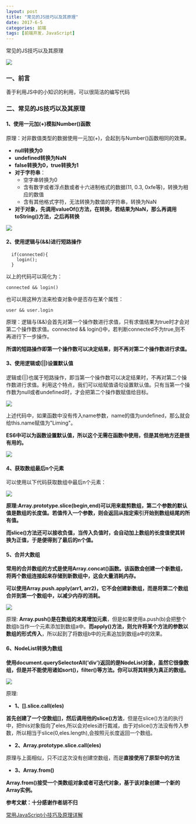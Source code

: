```yaml
---
layout: post
title: "常见的JS技巧以及其原理"
date: 2017-6-5
categories: 前端
tags: [前端开发，JavaScript]
---
```


常见的JS技巧以及其原理

![](http://oq2sjn05e.bkt.clouddn.com/2017-6-5-FEW-JavaScript%20Common%20skills%20and%20its%20principle%20.jpg)

<!-- more -->

### 一、前言

善于利用JS中的小知识的利用，可以很简洁的编写代码

### 二、常见的JS技巧以及其原理

#### 1、使用一元加(+)模拟Number()函数

原理：对非数值类型的数据使用一元加(+)，会起到与Number()函数相同的效果。

+ **null转换为0**
+ **undefined转换为NaN**
+ **false转换为0，true转换为1**
+ **对于字符串**：
  +  空字串转换为0
  +  含有数字或者浮点数或者十六进制格式的数据(11, 0.3, 0xfe等)，转换为相应的数值
  +  含有其他格式字符，无法转换为数值的字符串，转换为NaN
+ **对于对象，先调用valueOf()方法，在转换，若结果为NaN，那么再调用toString()方法，之后再转换**

![](http://oq2sjn05e.bkt.clouddn.com/2017-6-5-FEW-JavaScript%20Common%20skills%20and%20its%20principle%20-1.png)

#### 2、使用逻辑与(&&)进行短路操作
  
      if(connected){
		login();
	  }
以上的代码可以简化为：

	connected && login()

也可以用这种方法来检查对象中是否存在某个属性：

    user && user.login

原理：逻辑与(&&)会首先对第一个操作数进行求值，只有求值结果为true时才会对第二个操作数求值。connected && login()中，若判断connected不为true,则不再进行下一步操作。

**所谓的短路操作即第一个操作数可以决定结果，则不再对第二个操作数进行求值。**

#### 3、使用逻辑或(||)设置默认值

逻辑或(||)也属于短路操作，即当第一个操作数可以决定结果时，不再对第二个操作数进行求值。利用这个特点，我们可以给赋值语句设置默认值。只有当第一个操作数为null或者undefined时，才会把第二个操作数赋值给目标。

![](http://oq2sjn05e.bkt.clouddn.com/2017-6-5-FEW-JavaScript%20Common%20skills%20and%20its%20principle%20-2.png)

上述代码中，如果函数中没有传入name参数，name的值为undefined，那么就会给this.name赋值为"Liming"。

**ES6中可以为函数设置默认值，所以这个无需在函数中使用，但是其他地方还是很有用的。**

![](http://oq2sjn05e.bkt.clouddn.com/2017-6-5-FEW-JavaScript%20Common%20skills%20and%20its%20principle%20-3.png)

#### 4、获取数组最后n个元素

可以使用以下代码获取数组中最后n个元素：

![](http://oq2sjn05e.bkt.clouddn.com/2017-6-5-FEW-JavaScript%20Common%20skills%20and%20its%20principle%20-4.png)

**原理:Array.prototype.slice(begin,end)可以用来裁剪数组，第二个参数的默认值是数组的长度值。若值传入一个参数，则会返回从指定索引开始到数组结尾的所有值。**

**而slice()方法还可以接收负值，当传入负值时，会自动加上数组的长度值使其转换为正值，于是便得到了最后的n个值。**

#### 5、合并大数组

**常用的合并数组的方式是使用Array.concat()函数。该函数会创建一个新数组，将两个数组连接起来存储到新数组中，这会大量消耗内存。**

**可以使用Array.push.apply(arr1, arr2)，它不会创建新数组，而是将第二个数组合并到第一个数组中，以减少内存的消耗。**

![](http://oq2sjn05e.bkt.clouddn.com/2017-6-5-FEW-JavaScript%20Common%20skills%20and%20its%20principle%20-5.png)

原理: **Array.push()是在数组的末尾增加元素**，但是如果使用a.push(b)会把整个数组b当作一个元素添加到数组a中。**而apply()方法，则允许将某个方法的参数以数组的形式传入**，所以起到了将数组b中的元素追加到数组a中的效果。

#### 6、NodeList转换为数组

**使用document.querySelectorAll('div')返回的是NodeList对象，虽然它很像数组，但是并不能使用诸如sort()，filter()等方法。你可以将其转换为真正的数组。**

![](http://oq2sjn05e.bkt.clouddn.com/2017-6-5-FEW-JavaScript%20Common%20skills%20and%20its%20principle%20-6.png)

原理:

+ **1、[].slice.call(eles)**

**首先创建了一个空数组[]，然后调用他的slice()方法**，但是在slice()方法的执行中，把this对象指向了eles,所以会对eles进行裁减，由于对slice()方法没有传入参数，所以相当于slice(0,eles.length),会按照元长度返回一个数组。

+ **2、Array.prototype.slice.call(eles)**

 原理与上面相似，只不过这次没有创建空数组，而是**直接使用了原型中的方法**

+ **3、Array.from()**

**Array.from()接受一个类数组对象或者可迭代对象，基于该对象创建一个新的Array实例。**


**参考文献：十分感谢作者胡不归**

<a href="https://segmentfault.com/a/1190000009649740?_ea=200348">常用JavaScript小技巧及原理详解</a>